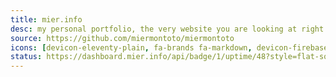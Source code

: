```yaml
---
title: mier.info
desc: my personal portfolio, the very website you are looking at right now.
source: https://github.com/miermontoto/miermontoto
icons: [devicon-eleventy-plain, fa-brands fa-markdown, devicon-firebase-plain]
status: https://dashboard.mier.info/api/badge/1/uptime/48?style=flat-square
---
```

